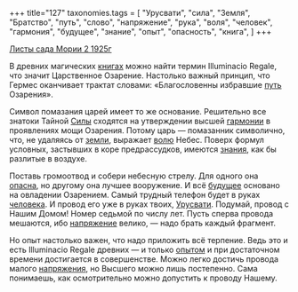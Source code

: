 +++
title="127"
taxonomies.tags = [
 "Урусвати",
 "сила",
 "Земля",
 "Братство",
 "путь",
 "слово",
 "напряжение",
 "рука",
 "воля",
 "человек",
 "гармония",
 "будущее",
 "знание",
 "опыт",
 "опасность",
 "книга",
]
+++

[Листы сада Мории 2 1925г](/agni/1925)

В древних магических [книгах](/tags/книга) можно найти термин Illuminacio Regale, что значит Царственное Озарение. Настолько важный принцип, что Гермес оканчивает трактат словами: «Благословенны избравшие [путь](/tags/путь) Озарения».   

Символ помазания царей имеет то же основание. Решительно все знатоки Тайной [Силы](/tags/сила) сходятся на утверждении высшей [гармонии](/tags/гармония) в проявлениях мощи Озарения. Потому царь — помазанник символично, что, не удаляясь от [земли](/tags/Земля), выражает [волю](/tags/воля) Небес. Поверх формул условных, застывших в коре предрассудков, имеются [знания](/tags/знание), как бы разлитые в воздухе.   

Поставь громоотвод и собери небесную стрелу. Для одного она [опасна](/tags/опасность), но другому она лучшее вооружение. И всё [будущее](/tags/будущее) основано на овладении Озарением. Самый трудный телефон будет в руках [человека](/tags/человек). И провод его уже в руках твоих, [Урусвати](/tags/Урусвати). Подумай, провод с Нашим Домом! Номер седьмой по числу лет. Пусть сперва провода мешаются, ибо [напряжение](/tags/напряжение) велико, — надо брать каждый фрагмент.   

Но опыт настолько важен, что надо приложить всё терпение. Ведь это и есть Illuminacio Regale древних — и только [опытом](/tags/опыт) и при достаточном времени достигается в совершенстве. Можно легко достичь провода малого [напряжения](/tags/напряжение), но Высшего можно лишь постепенно. Сама понимаешь, как осмотрительно можно допустить к проводу Нашему.   

